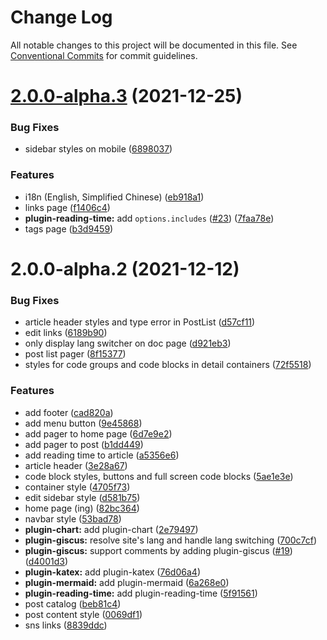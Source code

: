 # Change Log

All notable changes to this project will be documented in this file.
See [Conventional Commits](https://conventionalcommits.org) for commit guidelines.

# [2.0.0-alpha.3](https://github.com/Renovamen/vuepress-theme-gungnir/compare/v2.0.0-alpha.2...v2.0.0-alpha.3) (2021-12-25)


### Bug Fixes

* sidebar styles on mobile ([6898037](https://github.com/Renovamen/vuepress-theme-gungnir/commit/689803708ea5f9042e9e615ed28cd92b51097521))


### Features

* i18n (English, Simplified Chinese) ([eb918a1](https://github.com/Renovamen/vuepress-theme-gungnir/commit/eb918a1f85e36b32815a7571760dc39a21a56c11))
* links page ([f1406c4](https://github.com/Renovamen/vuepress-theme-gungnir/commit/f1406c4749c0ac8fef90ae859bbff6eeb10dcb11))
* **plugin-reading-time:** add `options.includes` ([#23](https://github.com/Renovamen/vuepress-theme-gungnir/issues/23)) ([7faa78e](https://github.com/Renovamen/vuepress-theme-gungnir/commit/7faa78e9b1d274401c7fb13c925139f80582871f))
* tags page ([b3d9459](https://github.com/Renovamen/vuepress-theme-gungnir/commit/b3d94593686fd89f04ff7171f065f581dbe15e06))





# 2.0.0-alpha.2 (2021-12-12)


### Bug Fixes

* article header styles and type error in PostList ([d57cf11](https://github.com/Renovamen/vuepress-theme-gungnir/commit/d57cf11ab95ccee0d62676f64f0bdcca832eb0ba))
* edit links ([6189b90](https://github.com/Renovamen/vuepress-theme-gungnir/commit/6189b908d38d155c912f88d172b6e3099ba1eb1a))
* only display lang switcher on doc page ([d921eb3](https://github.com/Renovamen/vuepress-theme-gungnir/commit/d921eb3798b030fbab8b54b1b1ec545df38323df))
* post list pager ([8f15377](https://github.com/Renovamen/vuepress-theme-gungnir/commit/8f1537752c94860107febc86e70bba1ee02d15f2))
* styles for code groups and code blocks in detail containers ([72f5518](https://github.com/Renovamen/vuepress-theme-gungnir/commit/72f5518096b253c25c1c8f9e21c991bd2b94dffd))


### Features

* add footer ([cad820a](https://github.com/Renovamen/vuepress-theme-gungnir/commit/cad820a9404068cc2842567100fdda63d3c514f5))
* add menu button ([9e45868](https://github.com/Renovamen/vuepress-theme-gungnir/commit/9e45868830e49b2557947ab79365ea33f1ad789d))
* add pager to home page ([6d7e9e2](https://github.com/Renovamen/vuepress-theme-gungnir/commit/6d7e9e2a43197021f84648cf3f529363f7d7e3a8))
* add pager to post ([b1dd449](https://github.com/Renovamen/vuepress-theme-gungnir/commit/b1dd449ea8b48da6259103069a7d5856523bf0ae))
* add reading time to article ([a5356e6](https://github.com/Renovamen/vuepress-theme-gungnir/commit/a5356e69fd9952b8db9e5974c35fee0f2b5469df))
* article header ([3e28a67](https://github.com/Renovamen/vuepress-theme-gungnir/commit/3e28a67bf36497a1898d3788e9a3870101dce76e))
* code block styles, buttons and full screen code blocks ([5ae1e3e](https://github.com/Renovamen/vuepress-theme-gungnir/commit/5ae1e3e64442a67f4692d4fd65e806b10ed6929e))
* container style ([4705f73](https://github.com/Renovamen/vuepress-theme-gungnir/commit/4705f73d626ad092781edfaf4aaa23156416e39b))
* edit sidebar style ([d581b75](https://github.com/Renovamen/vuepress-theme-gungnir/commit/d581b75878321ed8ef956e2f28b5170ea796e592))
* home page (ing) ([82bc364](https://github.com/Renovamen/vuepress-theme-gungnir/commit/82bc364b245615d72b68f186fa151440f907870a))
* navbar style ([53bad78](https://github.com/Renovamen/vuepress-theme-gungnir/commit/53bad78228525656d4a12cfd4b08e38f963ff993))
* **plugin-chart:** add plugin-chart ([2e79497](https://github.com/Renovamen/vuepress-theme-gungnir/commit/2e79497b3628ea3461e08caea530026476f24744))
* **plugin-giscus:** resolve site's lang and handle lang switching ([700c7cf](https://github.com/Renovamen/vuepress-theme-gungnir/commit/700c7cf9f59724cd705ba8d3c0fe8c9d46361286))
* **plugin-giscus:** support comments by adding plugin-giscus ([#19](https://github.com/Renovamen/vuepress-theme-gungnir/issues/19)) ([d4001d3](https://github.com/Renovamen/vuepress-theme-gungnir/commit/d4001d3f875f1c8c7f2713293042ab2cb1de980f))
* **plugin-katex:** add plugin-katex ([76d06a4](https://github.com/Renovamen/vuepress-theme-gungnir/commit/76d06a40cf1b5c9b3ed70bc8b62168c10008e98b))
* **plugin-mermaid:** add plugin-mermaid ([6a268e0](https://github.com/Renovamen/vuepress-theme-gungnir/commit/6a268e0a3abdf0f1422776cd0ee95c95e7d3fcba))
* **plugin-reading-time:** add plugin-reading-time ([5f91561](https://github.com/Renovamen/vuepress-theme-gungnir/commit/5f91561fdac184698bcdebac4f0d0e324e464120))
* post catalog ([beb81c4](https://github.com/Renovamen/vuepress-theme-gungnir/commit/beb81c400b5615eceb051503cbd2ab42e652b667))
* post content style ([0069df1](https://github.com/Renovamen/vuepress-theme-gungnir/commit/0069df164ec4cc22078c500d5f6469de5affa653))
* sns links ([8839ddc](https://github.com/Renovamen/vuepress-theme-gungnir/commit/8839ddc63417fd252f0231188e4ed6a94335aee3))
